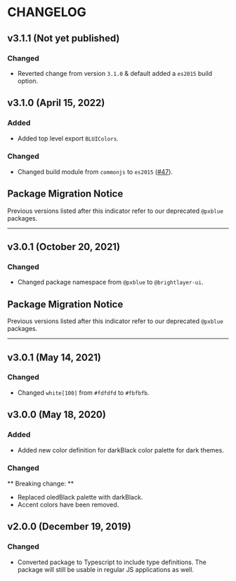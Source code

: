 # CHANGELOG

## v3.1.1 (Not yet published)

### Changed

- Reverted change from version `3.1.0` & default added a `es2015` build option.

## v3.1.0 (April 15, 2022)

### Added

-   Added top level export `BLUIColors`.
    
### Changed

-   Changed build module from `commonjs` to `es2015` ([#47](https://github.com/brightlayer-ui/colors/issues/47)).

## Package Migration Notice

Previous versions listed after this indicator refer to our deprecated `@pxblue` packages.

---

## v3.0.1 (October 20, 2021)

### Changed

-   Changed package namespace from `@pxblue` to `@brightlayer-ui`.

## Package Migration Notice

Previous versions listed after this indicator refer to our deprecated `@pxblue` packages.

---

## v3.0.1 (May 14, 2021)

### Changed

-   Changed `white[100]` from `#fdfdfd` to `#fbfbfb`.

## v3.0.0 (May 18, 2020)

### Added

-   Added new color definition for darkBlack color palette for dark themes.

### Changed

** Breaking change: **

-   Replaced oledBlack palette with darkBlack.
-   Accent colors have been removed.

## v2.0.0 (December 19, 2019)

### Changed

-   Converted package to Typescript to include type definitions. The package will still be usable in regular JS applications as well.
